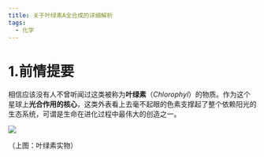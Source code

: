 ```yaml
---
title: 关于叶绿素A全合成的详细解析
tags:
  - 化学
---
```

# 1.前情提要

相信应该没有人不曾听闻过这类被称为**叶绿素**（$Chlorophyl$）的物质。作为这个星球上**光合作用的核心**，这类外表看上去毫不起眼的色素支撑起了整个依赖阳光的生态系统，可谓是生命在进化过程中最伟大的创造之一。

![](https://cdn.luogu.com.cn/upload/image_hosting/lxwg5kp3.png)

（上图：叶绿素实物）
